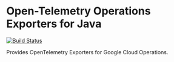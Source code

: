 # Open-Telemetry Operations Exporters for Java

[![Build Status][circleci-image]][circleci-url]

Provides OpenTelemetry Exporters for Google Cloud Operations. 

[circleci-image]: https://circleci.com/gh/GoogleCloudPlatform/opentelemetry-operations-java.svg?style=shield 
[circleci-url]: https://circleci.com/gh/GoogleCloudPlatform/opentelemetry-operations-java

